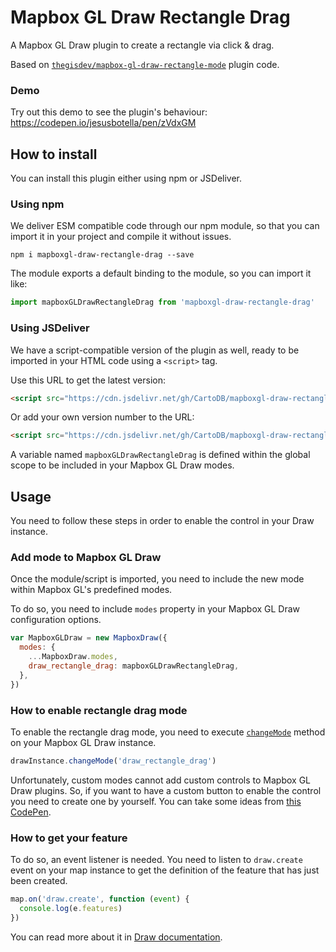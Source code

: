 # Mapbox GL Draw Rectangle Drag

A Mapbox GL Draw plugin to create a rectangle via click &amp; drag.

Based on [`thegisdev/mapbox-gl-draw-rectangle-mode`](https://github.com/thegisdev/mapbox-gl-draw-rectangle-mode) plugin code.

### Demo

Try out this demo to see the plugin's behaviour: https://codepen.io/jesusbotella/pen/zVdxGM

## How to install

You can install this plugin either using npm or JSDeliver.

### Using npm

We deliver ESM compatible code through our npm module, so that you can import it in your project and compile it without issues.

```shell
npm i mapboxgl-draw-rectangle-drag --save
```

The module exports a default binding to the module, so you can import it like:

```js
import mapboxGLDrawRectangleDrag from 'mapboxgl-draw-rectangle-drag'
```

### Using JSDeliver

We have a script-compatible version of the plugin as well, ready to be imported in your HTML code using a `<script>` tag.

Use this URL to get the latest version:

```html
<script src="https://cdn.jsdelivr.net/gh/CartoDB/mapboxgl-draw-rectangle-drag/build/mapboxgl-draw-rectangle-drag.browser.js"></script>
```

Or add your own version number to the URL:

```html
<script src="https://cdn.jsdelivr.net/gh/CartoDB/mapboxgl-draw-rectangle-drag@1.0.1/build/mapboxgl-draw-rectangle-drag.browser.js"></script>
```

A variable named `mapboxGLDrawRectangleDrag` is defined within the global scope to be included in your Mapbox GL Draw modes.

## Usage

You need to follow these steps in order to enable the control in your Draw instance.

### Add mode to Mapbox GL Draw

Once the module/script is imported, you need to include the new mode within Mapbox GL's predefined modes.

To do so, you need to include `modes` property in your Mapbox GL Draw configuration options.

```js
var MapboxGLDraw = new MapboxDraw({
  modes: {
    ...MapboxDraw.modes,
    draw_rectangle_drag: mapboxGLDrawRectangleDrag,
  },
})
```

### How to enable rectangle drag mode

To enable the rectangle drag mode, you need to execute [`changeMode`](https://github.com/mapbox/mapbox-gl-draw/blob/master/docs/API.md#changemodemode-string-options-object-draw) method on your Mapbox GL Draw instance.

```js
drawInstance.changeMode('draw_rectangle_drag')
```

Unfortunately, custom modes cannot add custom controls to Mapbox GL Draw plugins. So, if you want to have a custom button to enable the control you need to create one by yourself. You can take some ideas from [this CodePen](https://codepen.io/roblabs/pen/zJjPzX).

### How to get your feature

To do so, an event listener is needed. You need to listen to `draw.create` event on your map instance to get the definition of the feature that has just been created.

```js
map.on('draw.create', function (event) {
  console.log(e.features)
})
```

You can read more about it in [Draw documentation](https://github.com/mapbox/mapbox-gl-draw/blob/master/docs/API.md#drawcreate).
